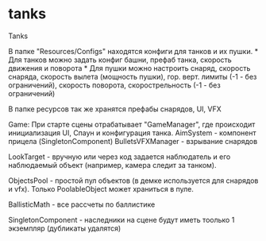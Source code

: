 # tanks
Tanks

В папке "Resources/Configs" находятся конфиги для танков и их пушки.
	* Для танков можно задать конфиг башни, префаб танка, скорость движения и поворота
	* Для пушки можно настроить снаряд, скорость снаряда, скорость вылета (мощность пушки),
	гор. верт. лимиты (-1 - без ограничений), скорость поворота, скорострельность (-1 - без ограничений)

В папке ресурсов так же хранятся префабы снарядов, UI, VFX

Game:
При старте сцены отрабатывает "GameManager", где происходит инициализация UI, Спаун и конфигурация танка.
AimSystem - компонент прицела (SingletonComponent)
BulletsVFXManager - взрывание снарядов

LookTarget - вручную или через код задается наблюдатель и его наблюдаемый объект (например, камера следит за танком).

ObjectsPool - простой пул объектов (в демке используется для снарядов и vfx). Только PoolableObject может храниться в пуле.

BallisticMath - все рассчеты по баллистике

SingletonComponent - наследники на сцене будут иметь тоолько 1 экземпляр (дубликаты удалятся)

